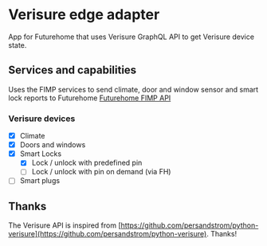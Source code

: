 # Verisure edge adapter

App for Futurehome that uses Verisure GraphQL API to get Verisure device state.

## Services and capabilities

Uses the FIMP services to send climate, door and window sensor and smart lock reports to Futurehome
[Futurehome FIMP API](https://github.com/futurehomeno/fimp-api)

### Verisure devices

- [x] Climate
- [x] Doors and windows
- [x] Smart Locks
  - [x] Lock / unlock with predefined pin
  - [ ] Lock / unlock with pin on demand (via FH)
- [ ] Smart plugs

## Thanks

The Verisure API is inspired from [https://github.com/persandstrom/python-verisure](https://github.com/persandstrom/python-verisure). Thanks!
